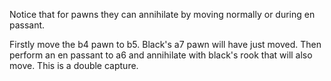 Notice that for pawns they can annihilate by moving normally or during en passant.

Firstly move the b4 pawn to b5. Black's a7 pawn will have just moved. Then perform an en passant to a6 and annihilate with black's rook that will also move. This is a double capture.